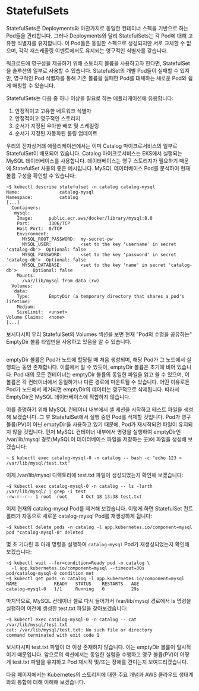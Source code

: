 # StatefulSets

StatefulSets은 Deployments와 마찬가지로 동일한 컨테이너 스펙을 기반으로 하는 Pod들을 관리합니다. 그러나 Deployments와 달리 StatefulSets는 각 Pod에 대해 고유한 식별자를 유지합니다. 이 Pod들은 동일한 스펙으로 생성되지만 서로 교체할 수 없으며, 각각 재스케줄링 이벤트에서도 유지되는 영구적인 식별자를 갖습니다.

워크로드에 영구성을 제공하기 위해 스토리지 볼륨을 사용하고자 한다면, StatefulSet을 솔루션의 일부로 사용할 수 있습니다. StatefulSet의 개별 Pod들이 실패할 수 있지만, 영구적인 Pod 식별자를 통해 기존 볼륨을 실패한 Pod를 대체하는 새로운 Pod와 쉽게 매칭할 수 있습니다.

StatefulSets는 다음 중 하나 이상을 필요로 하는 애플리케이션에 유용합니다:

1. 안정적이고 고유한 네트워크 식별자
2. 안정적이고 영구적인 스토리지
3. 순서가 지정된 우아한 배포 및 스케일링
4. 순서가 지정된 자동화된 롤링 업데이트

우리의 전자상거래 애플리케이션에서는 이미 Catalog 마이크로서비스의 일부로 StatefulSet이 배포되어 있습니다. Catalog 마이크로서비스는 EKS에서 실행되는 MySQL 데이터베이스를 사용합니다. 데이터베이스는 영구 스토리지가 필요하기 때문에 StatefulSet 사용의 좋은 예시입니다. MySQL 데이터베이스 Pod를 분석하여 현재 볼륨 구성을 확인할 수 있습니다:

```
~$ kubectl describe statefulset -n catalog catalog-mysql
Name:               catalog-mysql
Namespace:          catalog
[...]
  Containers:
   mysql:
    Image:      public.ecr.aws/docker/library/mysql:8.0
    Port:       3306/TCP
    Host Port:  0/TCP
    Environment:
      MYSQL_ROOT_PASSWORD:  my-secret-pw
      MYSQL_USER:           <set to the key 'username' in secret 'catalog-db'>  Optional: false
      MYSQL_PASSWORD:       <set to the key 'password' in secret 'catalog-db'>  Optional: false
      MYSQL_DATABASE:       <set to the key 'name' in secret 'catalog-db'>      Optional: false
    Mounts:
      /var/lib/mysql from data (rw)
  Volumes:
   data:
    Type:       EmptyDir (a temporary directory that shares a pod's lifetime)
    Medium:
    SizeLimit:  <unset>
Volume Claims:  <none>
[...]
```

보시다시피 우리 StatefulSet의 Volumes 섹션을 보면 현재 "Pod의 수명을 공유하는" EmptyDir 볼륨 타입만을 사용하고 있음을 알 수 있습니다.

<figure><img src="https://eksworkshop.com/assets/images/mysql-emptydir-1d1e53765874bd02a2692bdb8617940d.webp" alt=""><figcaption></figcaption></figure>

emptyDir 볼륨은 Pod가 노드에 할당될 때 처음 생성되며, 해당 Pod가 그 노드에서 실행되는 동안 존재합니다. 이름에서 알 수 있듯이, emptyDir 볼륨은 초기에 비어 있습니다. Pod 내의 모든 컨테이너는 emptyDir 볼륨의 동일한 파일을 읽고 쓸 수 있으며, 이 볼륨은 각 컨테이너에서 동일하거나 다른 경로에 마운트될 수 있습니다. 어떤 이유로든 Pod가 노드에서 제거되면 emptyDir의 데이터는 영구적으로 삭제됩니다. 따라서 EmptyDir은 MySQL 데이터베이스에 적합하지 않습니다.

이를 증명하기 위해 MySQL 컨테이너 내부에서 셸 세션을 시작하고 테스트 파일을 생성해 보겠습니다. 그 후 StatefulSet에서 실행 중인 Pod를 삭제할 것입니다. Pod가 영구 볼륨(PV)이 아닌 emptyDir을 사용하고 있기 때문에, Pod가 재시작되면 파일이 유지되지 않을 것입니다. 먼저 MySQL 컨테이너 내부에서 명령을 실행하여 emptyDir인 /var/lib/mysql 경로(MySQL이 데이터베이스 파일을 저장하는 곳)에 파일을 생성해 보겠습니다:

```
~ $ kubectl exec catalog-mysql-0 -n catalog -- bash -c "echo 123 > /var/lib/mysql/test.txt"
```

이제 /var/lib/mysql 디렉토리에 test.txt 파일이 생성되었는지 확인해 보겠습니다:

```
~$ kubectl exec catalog-mysql-0 -n catalog -- ls -larth /var/lib/mysql/ | grep -i test
-rw-r--r-- 1 root  root     4 Oct 18 13:38 test.txt
```

이제 현재의 catalog-mysql Pod를 제거해 보겠습니다. 이렇게 하면 StatefulSet 컨트롤러가 자동으로 새로운 catalog-mysql Pod를 재생성하게 됩니다:

```
~$ kubectl delete pods -n catalog -l app.kubernetes.io/component=mysql
pod "catalog-mysql-0" deleted
```

몇 초 기다린 후 아래 명령을 실행하여 `catalog-mysql` Pod가 재생성되었는지 확인해 보겠습니다:

```
~$ kubectl wait --for=condition=Ready pod -n catalog \
  -l app.kubernetes.io/component=mysql --timeout=30s
pod/catalog-mysql-0 condition met
~$ kubectl get pods -n catalog -l app.kubernetes.io/component=mysql
NAME              READY   STATUS    RESTARTS   AGE
catalog-mysql-0   1/1     Running   0          29s
```

마지막으로, MySQL 컨테이너 셸로 다시 들어가서 /var/lib/mysql 경로에서 ls 명령을 실행하여 이전에 생성한 test.txt 파일을 찾아보겠습니다:

```
~$ kubectl exec catalog-mysql-0 -n catalog -- cat /var/lib/mysql/test.txt
cat: /var/lib/mysql/test.txt: No such file or directory
command terminated with exit code 1
```

보시다시피 test.txt 파일이 더 이상 존재하지 않습니다. 이는 emptyDir 볼륨이 일시적이기 때문입니다. 앞으로의 섹션에서는 동일한 실험을 수행하고 영구 볼륨(PV)이 어떻게 test.txt 파일을 유지하고 Pod 재시작 및/또는 장애를 견디는지 보여드리겠습니다.

다음 페이지에서는 Kubernetes의 스토리지에 대한 주요 개념과 AWS 클라우드 생태계와의 통합에 대해 이해해 보겠습니다.





